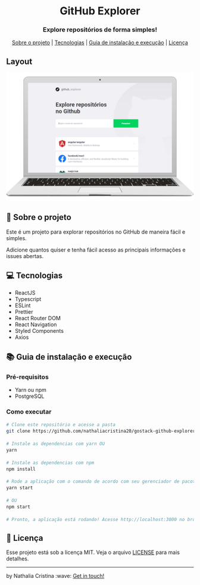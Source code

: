 
<h1 align="center">
 GitHub Explorer
</h1>

<h3 align="center">
 Explore repositórios de forma simples!
</h3>

<p align="center">
  <a href="#rocket-sobre-o-projeto">Sobre o projeto</a> | <a href="#computer-tecnologias">Tecnologias</a> | <a href="#books-guia-de-instalação-e-execução">Guia de instalação e execução</a> | <a href="#scroll-licença">Licença</a>
</p>

## Layout
<img src=".github/mockup.png">

## :rocket: Sobre o projeto

<p>Este é um projeto para explorar repositórios no GitHub de maneira fácil e simples.</p>
<p>Adicione quantos quiser e tenha fácil acesso as principais informações e issues abertas.</p>

## :computer: Tecnologias

- ReactJS
- Typescript
- ESLint
- Prettier
- React Router DOM
- React Navigation
- Styled Components
- Axios

## :books: Guia de instalação e execução

### Pré-requisitos

- Yarn ou npm
- PostgreSQL

### Como executar

```bash
# Clone este repositório e acesse a pasta
git clone https://github.com/nathaliacristina20/gostack-github-explorer.git && cd gostack-github-explorer

# Instale as dependencias com yarn OU
yarn

# Instale as dependencias com npm
npm install

# Rode a aplicação com o comando de acordo com seu gerenciador de pacotes
yarn start

# OU
npm start

# Pronto, a aplicação está rodando! Acesse http://localhost:3000 no browser.
```

## :scroll: Licença

Esse projeto está sob a licença MIT. Veja o arquivo <a href="https://github.com/nathaliacristina20/gostack-github-explorer/blob/master/LICENSE">LICENSE</a> para mais detalhes.

<hr />
<p>by Nathalia Cristina :wave: <a href="https://linktr.ee/nathaliacristina20">Get in touch!</a></p>
